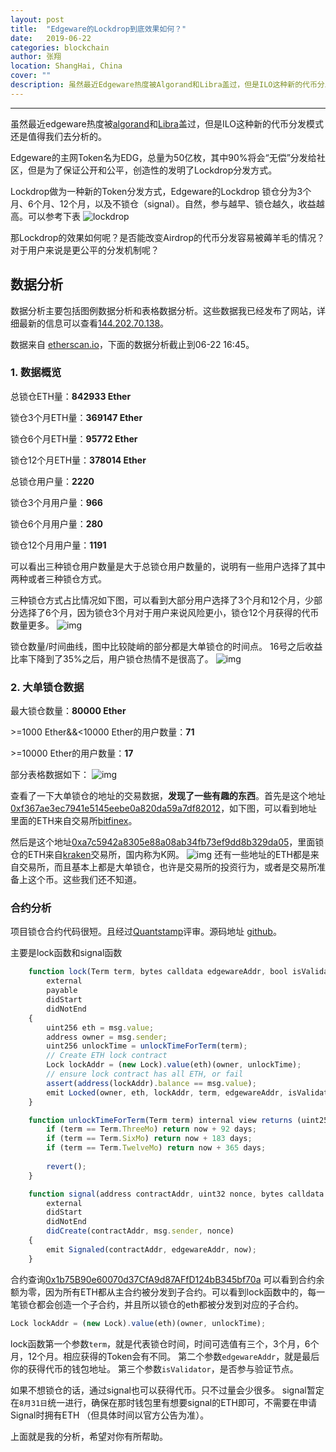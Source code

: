 ```yaml
---
layout: post
title:  "Edgeware的Lockdrop到底效果如何？"
date:   2019-06-22
categories: blockchain
author: 张翔
location: ShangHai, China
cover: ""
description: 虽然最近Edgeware热度被Algorand和Libra盖过，但是ILO这种新的代币分发模式还是值得我们去分析的。
---
```

---

虽然最近edgeware热度被[algorand](https://www.algorand.com/)和[Libra](https://libra.org)盖过，但是ILO这种新的代币分发模式还是值得我们去分析的。

Edgeware的主网Token名为EDG，总量为50亿枚，其中90%将会“无偿”分发给社区，但是为了保证公开和公平，创造性的发明了Lockdrop分发方式。

Lockdrop做为一种新的Token分发方式，Edgeware的Lockdrop
锁仓分为3个月、6个月、12个月，以及不锁仓（signal）。自然，参与越早、锁仓越久，收益越高。可以参考下表
![lockdrop](https://oss02.bihu.com/image/20190604/56d94f7378392ba6a435863e289a4eea_HEYTEKRVG44Q.jpg)

那Lockdrop的效果如何呢？是否能改变Airdrop的代币分发容易被薅羊毛的情况？对于用户来说是更公平的分发机制呢？

## 数据分析
数据分析主要包括图例数据分析和表格数据分析。这些数据我已经发布了网站，详细最新的信息可以查看[144.202.70.138](http://144.202.70.138)。

数据来自 [etherscan.io](https://etherscan.io/address/0x1b75B90e60070d37CfA9d87AFfD124bB345bf70a)，下面的数据分析截止到06-22 16:45。
### 1. 数据概览

总锁仓ETH量：**842933 Ether**

锁仓3个月ETH量：**369147 Ether**

锁仓6个月ETH量：**95772 Ether**

锁仓12个月ETH量：**378014 Ether**

总锁仓用户量：**2220**

锁仓3个月用户量：**966**

锁仓6个月用户量：**280**

锁仓12个月用户量：**1191**

可以看出三种锁仓用户数量是大于总锁仓用户数量的，说明有一些用户选择了其中两种或者三种锁仓方式。

三种锁仓方式占比情况如下图，可以看到大部分用户选择了3个月和12个月，少部分选择了6个月，因为锁仓3个月对于用户来说风险更小，锁仓12个月获得的代币数量更多。
![img](http://myblog-images1.oss-cn-beijing.aliyuncs.com/edgeware/2.png)


锁仓数量/时间曲线，图中比较陡峭的部分都是大单锁仓的时间点。
16号之后收益比率下降到了35%之后，用户锁仓热情不是很高了。
![img](http://myblog-images1.oss-cn-beijing.aliyuncs.com/edgeware/3.png)


### 2. 大单锁仓数据

最大锁仓数量：**80000 Ether**

\>=1000 Ether&&<10000 Ether的用户数量：**71**

\>=10000 Ether的用户数量：**17**

部分表格数据如下：
![img](http://myblog-images1.oss-cn-beijing.aliyuncs.com/edgeware/1.png)

查看了一下大单锁仓的地址的交易数据，**发现了一些有趣的东西**。首先是这个地址[0xf367ae3ec7941e5145eebe0a820da59a7df82012](
https://etherscan.io/address/0xf367ae3ec7941e5145eebe0a820da59a7df82012)，如下图，可以看到地址里面的ETH来自交易所[bitfinex](https://www.bitfinex.com/)。

然后是这个地址[0xa7c5942a8305e88a08ab34fb73ef9dd8b329da05](https://etherscan.io/address/0xa7c5942a8305e88a08ab34fb73ef9dd8b329da05)，里面锁仓的ETH来自[kraken](https://www.kraken.com/)交易所，国内称为K网。
![img](http://myblog-images1.oss-cn-beijing.aliyuncs.com/edgeware/4.png)
还有一些地址的ETH都是来自交易所，而且基本上都是大单锁仓，也许是交易所的投资行为，或者是交易所准备上这个币。这些我们还不知道。



###  合约分析
项目锁仓合约代码很短。且经过[Quantstamp](https://arena-attachments.s3.amazonaws.com/4282493/a155dc84aa1dfba4cfd3dc6be1e1ebdc.pdf?1557965252)评审。源码地址 [github](https://github.com/hicommonwealth/edgeware-lockdrop)。

主要是lock函数和signal函数
```javascript
    function lock(Term term, bytes calldata edgewareAddr, bool isValidator)
        external
        payable
        didStart
        didNotEnd
    {
        uint256 eth = msg.value;
        address owner = msg.sender;
        uint256 unlockTime = unlockTimeForTerm(term);
        // Create ETH lock contract
        Lock lockAddr = (new Lock).value(eth)(owner, unlockTime);
        // ensure lock contract has all ETH, or fail
        assert(address(lockAddr).balance == msg.value);
        emit Locked(owner, eth, lockAddr, term, edgewareAddr, isValidator, now);
    }

    function unlockTimeForTerm(Term term) internal view returns (uint256) {
        if (term == Term.ThreeMo) return now + 92 days;
        if (term == Term.SixMo) return now + 183 days;
        if (term == Term.TwelveMo) return now + 365 days;
        
        revert();
    }
```

```javascript
    function signal(address contractAddr, uint32 nonce, bytes calldata edgewareAddr)
        external
        didStart
        didNotEnd
        didCreate(contractAddr, msg.sender, nonce)
    {
        emit Signaled(contractAddr, edgewareAddr, now);
    }
```

合约查询[0x1b75B90e60070d37CfA9d87AFfD124bB345bf70a](https://etherscan.io/address/0x1b75b90e60070d37cfa9d87affd124bb345bf70a)
可以看到合约余额为零，因为所有ETH都从主合约被分发到子合约。可以看到lock函数中的，每一笔锁仓都会创造一个子合约，并且所以锁仓的eth都被分发到对应的子合约。
```javascript
Lock lockAddr = (new Lock).value(eth)(owner, unlockTime);
```
lock函数第一个参数`term`，就是代表锁仓时间，时间可选值有三个，3个月，6个月，12个月。相应获得的Token会有不同。
第二个参数`edgewareAddr`，就是最后你的获得代币的钱包地址。
第三个参数`isValidator`，是否参与验证节点。


如果不想锁仓的话，通过signal也可以获得代币。只不过量会少很多。
signal暂定在`8月31日`统一进行，确保在那时钱包里有想要signal的ETH即可，不需要在申请Signal时拥有ETH （但具体时间以官方公告为准）。


上面就是我的分析，希望对你有所帮助。